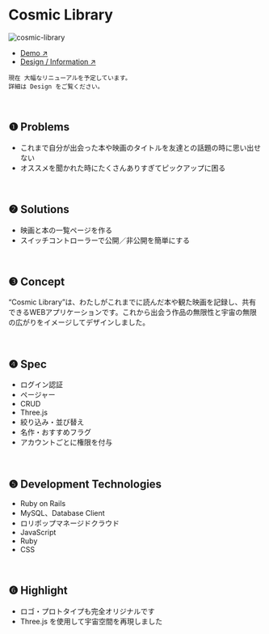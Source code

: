 # Cosmic Library
![cosmic-library](https://github.com/user-attachments/assets/161a04eb-3553-4aba-bc01-46a8a4b77e11)


- [Demo ↗︎](https://cosmic-library.lolipop.io/)
- [Design / Information ↗︎](https://www.figma.com/proto/jfdga3oO0tinhR97WVfY3v/Cosmic-Library?node-id=2319-659&t=ag25hKFwrUVTy1UQ-1&scaling=min-zoom&page-id=2319%3A108)

```
現在 大幅なリニューアルを予定しています。
詳細は Design をご覧ください。
```

<br>

## ❶ Problems

- これまで自分が出会った本や映画のタイトルを友達との話題の時に思い出せない
- オススメを聞かれた時にたくさんありすぎてピックアップに困る

<br>

## ❷ Solutions

- 映画と本の一覧ページを作る
- スイッチコントローラーで公開／非公開を簡単にする

<br>

## ❸ Concept

“Cosmic Library”は、わたしがこれまでに読んだ本や観た映画を記録し、共有できるWEBアプリケーションです。これから出会う作品の無限性と宇宙の無限の広がりをイメージしてデザインしました。

<br>

## ❹ Spec

- ログイン認証
- ページャー
- CRUD
- Three.js
- 絞り込み・並び替え
- 名作・おすすめフラグ
- アカウントごとに権限を付与

<br>

## ❺ Development Technologies

- Ruby on Rails
- MySQL、Database Client
- ロリポップマネージドクラウド
- JavaScript
- Ruby
- CSS

<br>

## ❻ Highlight

- ロゴ・プロトタイプも完全オリジナルです
- Three.js を使用して宇宙空間を再現しました


